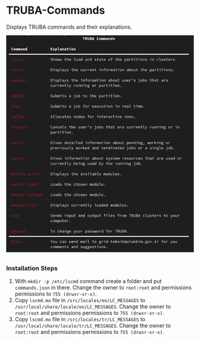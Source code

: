 # TRUBA-Commands

Displays TRUBA commands and their explanations.

![commands screenshot](doc/lscmd-screenshot.png  "Commands screenshot")

## 

### Installation Steps
1. With `mkdir -p /etc/lscmd` command create a folder and put `commands.json` in there.  Change the owner to `root:root` and permissions permissions to `755 (drwxr-xr-x)`.
2. Copy `lscmd.mo` file in `/src/locales/en/LC_MESSAGES` to `/usr/local/share/locale/en/LC_MESSAGES`. Change the owner to `root:root` and permissions permissions to `755 (drwxr-xr-x)`.
3. Copy `lscmd.mo` file in `/src/locales/tr/LC_MESSAGES` to `/usr/local/share/locale/tr/LC_MESSAGES`. Change the owner to `root:root` and permissions permissions to `755 (drwxr-xr-x)`.
